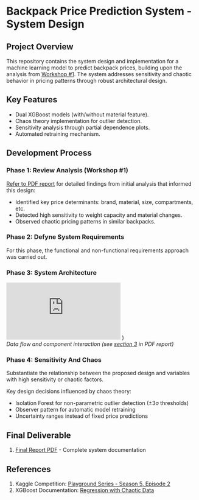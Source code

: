 # Backpack Price Prediction System - System Design

## Project Overview
This repository contains the system design and implementation for a machine learning model to predict backpack prices, building upon the analysis from [Workshop #1](https://github.com/DanCmoo/Systems-Analysis/blob/d320c17f7833124ebd685d5c2ce08b71752d3cde/Workshop_1/Workshop_1.pdf). The system addresses sensitivity and chaotic behavior in pricing patterns through robust architectural design.

## Key Features
- Dual XGBoost models (with/without material feature).
- Chaos theory implementation for outlier detection.
- Sensitivity analysis through partial dependence plots.
- Automated retraining mechanism.

## Development Process
### Phase 1: Review Analysis (Workshop #1)
[Refer to PDF report](https://github.com/DanCmoo/Systems-Analysis/blob/d320c17f7833124ebd685d5c2ce08b71752d3cde/Workshop_1/Workshop_1.pdf) for detailed findings from initial analysis that informed this design:
- Identified key price determinants: brand, material, size, compartments, etc.
- Detected high sensitivity to weight capacity and material changes.
- Observed chaotic pricing patterns in similar backpacks.

### Phase 2: Defyne System Requirements
For this phase, the functional and non-functional requirements approach was carried out.

### Phase 3: System Architecture
![Architecture Diagram](https://github.com/DanCmoo/Systems-Analysis/blob/01e0d184a657b408f2cc7eeab95b08cef25d2cf6/Workshop_2_Design/Architecture_Img.pdf)
)  
*Data flow and component interaction (see [section 3](#) in PDF report)*

### Phase 4: Sensitivity And Chaos
Substantiate the relationship between the proposed design and variables with high sensitivity or chaotic factors.

Key design decisions influenced by chaos theory:
- Isolation Forest for non-parametric outlier detection (±3σ thresholds)
- Observer pattern for automatic model retraining
- Uncertainty ranges instead of fixed price predictions

## Final Deliverable
1. [Final Report PDF](https://github.com/DanCmoo/Systems-Analysis/blob/1e76f63c385b3099bb8051ca4d8bc619566f90a4/Workshop_2_Design/Workshop_2.pdf) - Complete system documentation

## References
1. Kaggle Competition: [Playground Series - Season 5, Episode 2](https://www.kaggle.com/competitions/playground-series-s5e2)
2. XGBoost Documentation: [Regression with Chaotic Data](https://xgboost.readthedocs.io/)
